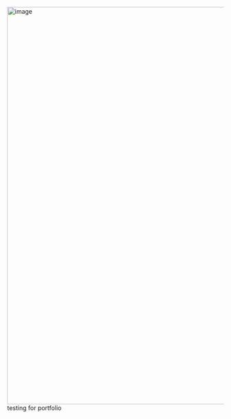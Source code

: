 <img width="924" alt="image" src="https://github.com/biniman4/my_portfolio_o1/assets/129397501/2adf7211-4501-4d46-897b-8ccc595306b4"> testing for portfolio
